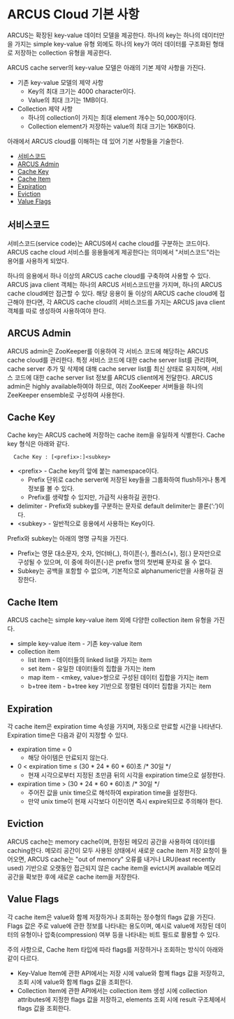 # ARCUS Cloud 기본 사항

ARCUS는 확장된 key-value 데이터 모델을 제공한다.
하나의 key는 하나의 데이터만을 가지는 simple key-value 유형 외에도
하나의 key가 여러 데이터를 구조화된 형태로 저장하는 collection 유형을 제공한다.

ARCUS cache server의 key-value 모델은 아래의 기본 제약 사항을 가진다.

- 기존 key-value 모델의 제약 사항
  - Key의 최대 크기는 4000 character이다.
  - Value의 최대 크기는 1MB이다.
- Collection 제약 사항
  - 하나의 collection이 가지는 최대 element 개수는 50,000개이다.
  - Collection element가 저장하는 value의 최대 크기는 16KB이다.


아래에서 ARCUS cloud를 이해하는 데 있어 기본 사항들을 기술한다.

- [서비스코드](01-arcus-cloud-basics.md#%EC%84%9C%EB%B9%84%EC%8A%A4%EC%BD%94%EB%93%9C)
- [ARCUS Admin](01-arcus-cloud-basics.md#arcus-admin)
- [Cache Key](01-arcus-cloud-basics.md#cache-key)
- [Cache Item](01-arcus-cloud-basics.md#cache-item)
- [Expiration](01-arcus-cloud-basics.md#expiration)
- [Eviction](01-arcus-cloud-basics.md#eviction)
- [Value Flags](01-arcus-cloud-basics.md#value-flags)


## 서비스코드

서비스코드(service code)는 ARCUS에서 cache cloud를 구분하는 코드이다.
ARCUS cache cloud 서비스를 응용들에게 제공한다는 의미에서 "서비스코드"라는 용어를 사용하게 되었다.

하나의 응용에서 하나 이상의 ARCUS cache cloud를 구축하여 사용할 수 있다.
ARCUS java client 객체는 하나의 ARCUS 서비스코드만을 가지며, 하나의 ARCUS cache cloud에만 접근할 수 있다.
해당 응용이 둘 이상의 ARCUS cache cloud에 접근해야 한다면,
각 ARCUS cache cloud의 서비스코드를 가지는 ARCUS java client 객체를 따로 생성하여 사용하여야 한다.

## ARCUS Admin

ARCUS admin은 ZooKeeper를 이용하여 각 서비스 코드에 해당하는 ARCUS cache cloud를 관리한다.
특정 서비스 코드에 대한 cache server list를 관리하며,
cache server 추가 및 삭제에 대해 cache server list를 최신 상태로 유지하며,
서비스 코드에 대한 cache server list 정보를 ARCUS client에게 전달한다.
ARCUS admin은 highly available하여야 하므로,
여러 ZooKeeper 서버들을 하나의 ZeeKeeper ensemble로 구성하여 사용한다.

## Cache Key

Cache key는 ARCUS cache에 저장하는 cache item을 유일하게 식별한다. Cache key 형식은 아래와 같다.

```
  Cache Key : [<prefix>:]<subkey>
```

- \<prefix\> - Cache key의 앞에 붙는 namespace이다.
  - Prefix 단위로 cache server에 저장된 key들을 그룹화하여 flush하거나 통계 정보를 볼 수 있다.
  - Prefix를 생략할 수 있지만, 가급적 사용하길 권한다.
- delimiter - Prefix와 subkey를 구분하는 문자로 default delimiter는 콜론(‘:’)이다.
- \<subkey\> - 일반적으로 응용에서 사용하는 Key이다.

Prefix와 subkey는 아래의 명명 규칙을 가진다.

- Prefix는 영문 대소문자, 숫자, 언더바(_), 하이픈(-), 플러스(+), 점(.) 문자만으로 구성될 수 있으며,
  이 중에 하이픈(-)은 prefix 명의 첫번째 문자로 올 수 없다.
- Subkey는 공백을 포함할 수 없으며, 기본적으로 alphanumeric만을 사용하길 권장한다.

## Cache Item

ARCUS cache는 simple key-value item 외에 다양한 collection item 유형을 가진다.

- simple key-value item - 기존 key-value item
- collection item
  - list item - 데이터들의 linked list을 가지는 item
  - set item - 유일한 데이터들의 집합을 가지는 item
  - map item - \<mkey, value\>쌍으로 구성된 데이터 집합을 가지는 item
  - b+tree item - b+tree key 기반으로 정렬된 데이터 집합을 가지는 item

## Expiration

각 cache item은 expiration time 속성을 가지며, 자동으로 만료할 시간을 나타낸다.
Expiration time은 다음과 같이 지정할 수 있다.

- expiration time = 0
  - 해당 아이템은 만료되지 않는다.
- 0 < expiration time ≤ (30 * 24 * 60 * 60)초 /* 30일 */
  - 현재 시각으로부터 지정된 초만큼 뒤의 시각을 expiration time으로 설정한다.
- expiration time > (30 * 24 * 60 * 60)초 /* 30일 */
  - 주어진 값을 unix time으로 해석하여 expiration time을 설정한다.
  - 만약 unix time이 현재 시각보다 이전이면 즉시 expire되므로 주의해야 한다.

## Eviction

ARCUS cache는 memory cache이며, 한정된 메모리 공간을 사용하여 데이터를 caching한다.
메모리 공간이 모두 사용된 상태에서 새로운 cache item 저장 요청이 들어오면,
ARCUS cache는 "out of memory" 오류를 내거나
LRU(least recently used) 기반으로 오랫동안 접근되지 않은 cache item을 evict시켜
available 메모리 공간을 확보한 후에 새로운 cache item을 저장한다.

## Value Flags

각 cache item은 value와 함께 저장하거나 조회하는 정수형의 flags 값을 가진다.
Flags 값은 주로 value에 관한 정보를 나타내는 용도이며, 예시로 value에 저장된 데이터의 유형이나 압축(compression) 여부 등을 나타내는 비트 필드로 활용할 수 있다.

주의 사항으로, Cache Item 타입에 따라 flags를 저장하거나 조회하는 방식이 아래와 같이 다르다.

- Key-Value Item에 관한 API에서는 저장 시에 value와 함께 flags 값을 저장하고, 조회 시에 value와 함께 flags 값을 조회한다.
- Collection Item에 관한 API에서는 collection item 생성 시에 collection attributes에 지정한 flags 값을 저장하고, elements 조회 시에 result 구조체에서 flags 값을 조회한다.
